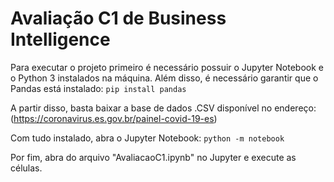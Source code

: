 # Avaliação C1 de Business Intelligence
 
Para executar o projeto primeiro é necessário possuir o Jupyter Notebook e o Python 3 instalados na máquina.
Além disso, é necessário garantir que o Pandas está instalado:
```pip install pandas```

A partir disso, basta baixar a base de dados .CSV disponível no endereço:
(https://coronavirus.es.gov.br/painel-covid-19-es)

Com tudo instalado, abra o Jupyter Notebook:
```python -m notebook```

Por fim, abra do arquivo "AvaliacaoC1.ipynb" no Jupyter e execute as células.
